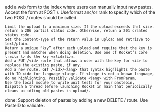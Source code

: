 add a web form to the index where users can manually input new pastes. Accept the form at POST /. Use format and/or rank to specify which of the two POST / routes should be called.
    
    Limit the upload to a maximum size. If the upload exceeds that size, return a 206 partial status code. Otherwise, return a 201 created status code.
    Set the Content-Type of the return value in upload and retrieve to text/plain.
    Return a unique “key” after each upload and require that the key is present and matches when doing deletion. Use one of Rocket’s core traits to do the key validation.
    Add a PUT /<id> route that allows a user with the key for <id> to replace the existing paste, if any.
    Add a new route, GET /<id>/<lang> that syntax highlights the paste with ID <id> for language <lang>. If <lang> is not a known language, do no highlighting. Possibly validate <lang> with FromParam.
    Use the local module to write unit tests for your pastebin.
    Dispatch a thread before launching Rocket in main that periodically cleans up idling old pastes in upload/.

done:
Support deletion of pastes by adding a new DELETE /<id> route. Use PasteID to validate <id>.
